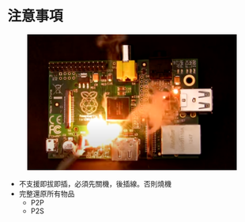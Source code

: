 # 注意事項

<figure><img src="../.gitbook/assets/image (2) (1).png" alt=""><figcaption></figcaption></figure>

* 不支援即拔即插，必須先關機，後插線。否則燒機
* 完整還原所有物品
  * P2P
  * P2S

